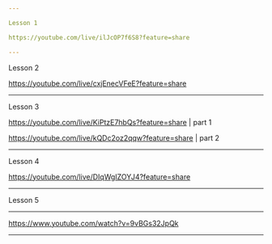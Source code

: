 ```yaml
---

Lesson 1

https://youtube.com/live/ilJcOP7f6S8?feature=share

---
```


Lesson 2

https://youtube.com/live/cxjEnecVFeE?feature=share

---

Lesson 3

https://youtube.com/live/KiPtzE7hbQs?feature=share | part 1

https://youtube.com/live/kQDc2oz2qqw?feature=share | part 2

---

Lesson 4

https://youtube.com/live/DIqWgIZOYJ4?feature=share

---

Lesson 5

---

https://www.youtube.com/watch?v=9vBGs32JpQk

---
